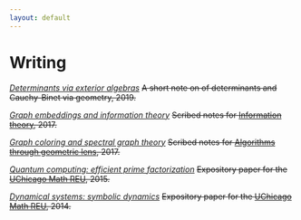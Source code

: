 ```yaml
---
layout: default
---
```


# Writing

[*Determinants via exterior algebras*](/assets/writing/determinants.pdf)
~~A short note on of determinants and Cauchy-Binet via geometry, 2019.~~

[*Graph embeddings and information theory*](/assets/writing/graph-embeddings.pdf)
~~Scribed notes for [Information theory](https://www.cs.columbia.edu/~omri/), 2017.~~

[*Graph coloring and spectral graph theory*](/assets/writing/color-sgt.pdf)
~~Scribed notes for [Algorithms through geometric lens](https://ilyaraz.org/static/class/), 2017.~~

[*Quantum computing: efficient prime factorization*](/assets/writing/quantum.pdf)
~~Expository paper for the [UChicago Math REU](https://math.uchicago.edu/~may/REU2015/), 2015.~~

[*Dynamical systems: symbolic dynamics*](/assets/writing/dynamical.pdf)
~~Expository paper for the [UChicago Math REU](https://math.uchicago.edu/~may/REU2014/), 2014.~~